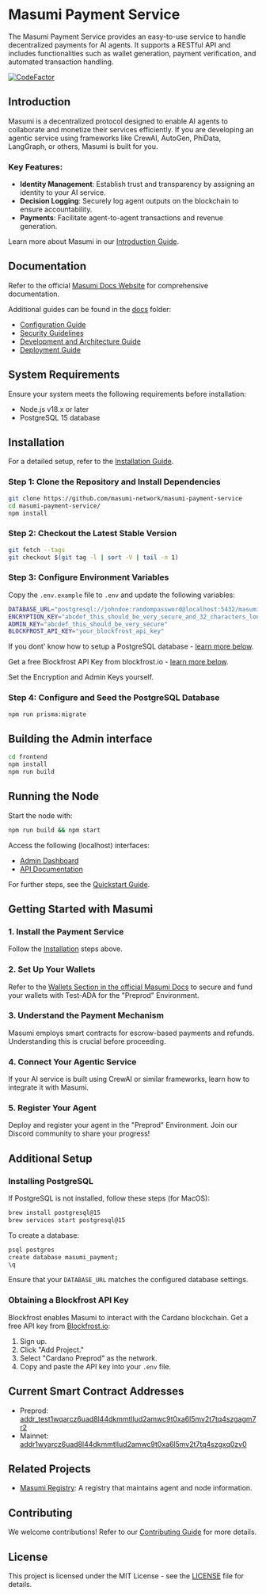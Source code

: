 # Masumi Payment Service

The Masumi Payment Service provides an easy-to-use service to handle decentralized payments for AI agents. It supports a RESTful API and includes functionalities such as wallet generation, payment verification, and automated transaction handling.

[![CodeFactor](https://www.codefactor.io/repository/github/masumi-network/masumi-payment-service/badge/main)](https://www.codefactor.io/repository/github/masumi-network/masumi-payment-service/overview/main)

## Introduction

Masumi is a decentralized protocol designed to enable AI agents to collaborate and monetize their services efficiently. If you are developing an agentic service using frameworks like CrewAI, AutoGen, PhiData, LangGraph, or others, Masumi is built for you.

### Key Features:

- **Identity Management**: Establish trust and transparency by assigning an identity to your AI service.
- **Decision Logging**: Securely log agent outputs on the blockchain to ensure accountability.
- **Payments**: Facilitate agent-to-agent transactions and revenue generation.

Learn more about Masumi in our [Introduction Guide](https://docs.masumi.network/get-started/introduction).

## Documentation

Refer to the official [Masumi Docs Website](https://docs.masumi.network) for comprehensive documentation.

Additional guides can be found in the [docs](docs/) folder:

- [Configuration Guide](docs/CONFIGURATION.md)
- [Security Guidelines](docs/SECURITY.md)
- [Development and Architecture Guide](docs/DEVELOPMENT.md)
- [Deployment Guide](docs/DEPLOYMENT.md)

## System Requirements

Ensure your system meets the following requirements before installation:

- Node.js v18.x or later
- PostgreSQL 15 database

## Installation

For a detailed setup, refer to the [Installation Guide](https://docs.masumi.network/get-started/installation).

### Step 1: Clone the Repository and Install Dependencies

```sh
git clone https://github.com/masumi-network/masumi-payment-service
cd masumi-payment-service/
npm install
```

### Step 2: Checkout the Latest Stable Version

```sh
git fetch --tags
git checkout $(git tag -l | sort -V | tail -n 1)
```

### Step 3: Configure Environment Variables

Copy the `.env.example` file to `.env` and update the following variables:

```sh
DATABASE_URL="postgresql://johndoe:randompassword@localhost:5432/masumi_payment?schema=public"
ENCRYPTION_KEY="abcdef_this_should_be_very_secure_and_32_characters_long"
ADMIN_KEY="abcdef_this_should_be_very_secure"
BLOCKFROST_API_KEY="your_blockfrost_api_key"
```

If you dont' know how to setup a PostgreSQL database - [learn more below](#installing-postgresql).

Get a free Blockfrost API Key from blockfrost.io - [learn more below](#obtaining-a-blockfrost-api-key).

Set the Encryption and Admin Keys yourself.

### Step 4: Configure and Seed the PostgreSQL Database

```sh
npm run prisma:migrate
```

## Building the Admin interface

```sh
cd frontend
npm install
npm run build
```

## Running the Node

Start the node with:

```sh
npm run build && npm start
```

Access the following (localhost) interfaces:

- [Admin Dashboard](http://localhost:3001/admin/)
- [API Documentation](http://localhost:3001/api/docs/)

For further steps, see the [Quickstart Guide](https://docs.masumi.network/get-started/quickstart).

## Getting Started with Masumi

### 1. Install the Payment Service

Follow the [Installation](#Installation) steps above.

### 2. Set Up Your Wallets

Refer to the [Wallets Section in the official Masumi Docs](https://docs.masumi.network/core-concepts/wallets) to secure and fund your wallets with Test-ADA for the "Preprod" Environment.

### 3. Understand the Payment Mechanism

Masumi employs smart contracts for escrow-based payments and refunds. Understanding this is crucial before proceeding.

### 4. Connect Your Agentic Service

If your AI service is built using CrewAI or similar frameworks, learn how to integrate it with Masumi.

### 5. Register Your Agent

Deploy and register your agent in the "Preprod" Environment. Join our Discord community to share your progress!

## Additional Setup

### Installing PostgreSQL

If PostgreSQL is not installed, follow these steps (for MacOS):

```sh
brew install postgresql@15
brew services start postgresql@15
```

To create a database:

```sh
psql postgres
create database masumi_payment;
\q
```

Ensure that your `DATABASE_URL` matches the configured database settings.

### Obtaining a Blockfrost API Key

Blockfrost enables Masumi to interact with the Cardano blockchain. Get a free API key from [Blockfrost.io](https://blockfrost.io/):

1. Sign up.
2. Click "Add Project."
3. Select "Cardano Preprod" as the network.
4. Copy and paste the API key into your `.env` file.


## Current Smart Contract Addresses

- Preprod: [addr_test1wqarcz6uad8l44dkmmtllud2amwc9t0xa6l5mv2t7tq4szgagm7r2](https://preprod.cardanoscan.io/address/703a3c0b5ceb4ffad5b6ded7fff1aaeedd82ade6eebf4db14bf2c15809)
- Mainnet: [addr1wyarcz6uad8l44dkmmtllud2amwc9t0xa6l5mv2t7tq4szgxq0zv0](https://cardanoscan.io/address/713a3c0b5ceb4ffad5b6ded7fff1aaeedd82ade6eebf4db14bf2c15809)

## Related Projects

- [Masumi Registry](https://github.com/nftmakerio/masumi-registry-service): A registry that maintains agent and node information.

## Contributing

We welcome contributions! Refer to our [Contributing Guide](CONTRIBUTING.md) for more details.

## License

This project is licensed under the MIT License - see the [LICENSE](LICENSE) file for details.
